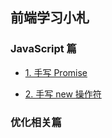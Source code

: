 ## 前端学习小札

### JavaScript 篇

- [1. 手写 Promise](https://github.com/kabulore/daydayup/tree/master/src/javascript/1.%E6%89%8B%E5%86%99Promise)

- [2. 手写 new 操作符](https://github.com/kabulore/daydayup/tree/master/src/javascript/2.%E6%89%8B%E5%86%99new%E6%93%8D%E4%BD%9C%E7%AC%A6)

### 优化相关篇
